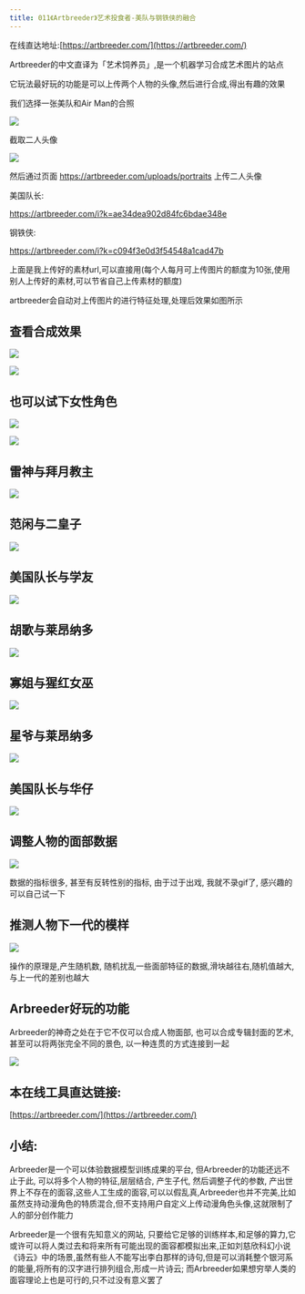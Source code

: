 ```yaml
---
title: 011《Artbreeder》艺术投食者-美队与钢铁侠的融合
---
```

在线直达地址:[https://artbreeder.com/](https://artbreeder.com/)

Artbreeder的中文直译为「艺术饲养员」,是一个机器学习合成艺术图片的站点

它玩法最好玩的功能是可以上传两个人物的头像,然后进行合成,得出有趣的效果

我们选择一张美队和Air Man的合照

![](https://www.v2fy.com/asset/011-artbreeder/man.jpg)

截取二人头像

![](https://www.v2fy.com/asset/011-artbreeder/0012.png)


然后通过页面 
https://artbreeder.com/uploads/portraits 
上传二人头像



美国队长:

https://artbreeder.com/i?k=ae34dea902d84fc6bdae348e

钢铁侠:

https://artbreeder.com/i?k=c094f3e0d3f54548a1cad47b

上面是我上传好的素材url,可以直接用(每个人每月可上传图片的额度为10张,使用别人上传好的素材,可以节省自己上传素材的额度)

artbreeder会自动对上传图片的进行特征处理,处理后效果如图所示


## 查看合成效果


![](https://www.v2fy.com/asset/011-artbreeder/ab.jpg)


![](https://www.v2fy.com/asset/011-artbreeder/00011.gif)




## 也可以试下女性角色


![](https://www.v2fy.com/asset/011-artbreeder/sx.png)


![](https://www.v2fy.com/asset/011-artbreeder/0033.gif)


## 雷神与拜月教主

![](https://www.v2fy.com/asset/011-artbreeder/leishen-baiyuejiaozhu.gif)



## 范闲与二皇子

![](https://www.v2fy.com/asset/011-artbreeder/fanxian-erhangzi.gif)




## 美国队长与学友


![](https://www.v2fy.com/asset/011-artbreeder/xueyou-meidui.gif)



## 胡歌与莱昂纳多

![](https://www.v2fy.com/asset/011-artbreeder/huge-jack.gif)






## 寡姐与猩红女巫



![](https://www.v2fy.com/asset/011-artbreeder/guajie-nvwu.gif)



## 星爷与莱昂纳多



![](https://www.v2fy.com/asset/011-artbreeder/xingye-xiaolizi.gif)


## 美国队长与华仔


![](https://www.v2fy.com/asset/011-artbreeder/meidui-huazai.gif)





## 调整人物的面部数据

![](https://www.v2fy.com/asset/011-artbreeder/sy.gif)


数据的指标很多, 甚至有反转性别的指标, 由于过于出戏, 我就不录gif了, 感兴趣的可以自己试一下

## 推测人物下一代的模样



![](https://www.v2fy.com/asset/011-artbreeder/tezheng.gif)


操作的原理是,产生随机数, 随机扰乱一些面部特征的数据,滑块越往右,随机值越大,与上一代的差别也越大

## Arbreeder好玩的功能

Arbreeder的神奇之处在于它不仅可以合成人物面部, 也可以合成专辑封面的艺术,甚至可以将两张完全不同的景色, 以一种连贯的方式连接到一起

![](https://www.v2fy.com/asset/011-artbreeder/2.gif)

## 本在线工具直达链接:


[https://artbreeder.com/](https://artbreeder.com/)


## 小结:

Arbreeder是一个可以体验数据模型训练成果的平台, 但Arbreeder的功能还远不止于此, 可以将多个人物的特征,层层结合, 产生子代, 然后调整子代的参数, 产出世界上不存在的面容,这些人工生成的面容,可以以假乱真,Arbreeder也并不完美,比如虽然支持动漫角色的特质混合,但不支持用户自定义上传动漫角色头像,这就限制了人的部分创作能力

Arbreeder是一个很有先知意义的网站, 只要给它足够的训练样本,和足够的算力,它或许可以将人类过去和将来所有可能出现的面容都模拟出来,正如刘慈欣科幻小说《诗云》中的场景,虽然有些人不能写出李白那样的诗句,但是可以消耗整个银河系的能量,将所有的汉字进行排列组合,形成一片诗云; 而Arbreeder如果想穷举人类的面容理论上也是可行的,只不过没有意义罢了














